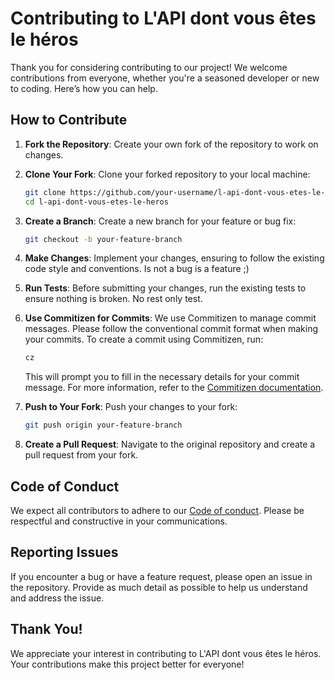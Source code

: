 # Contributing to L'API dont vous êtes le héros

Thank you for considering contributing to our project! We welcome contributions from everyone, whether you're a seasoned developer or new to coding. Here’s how you can help.

## How to Contribute

1. **Fork the Repository**: Create your own fork of the repository to work on changes.

2. **Clone Your Fork**: Clone your forked repository to your local machine:
   ```bash
   git clone https://github.com/your-username/l-api-dont-vous-etes-le-heros.git
   cd l-api-dont-vous-etes-le-heros
   ```
   
3. **Create a Branch**: Create a new branch for your feature or bug fix:
   ```bash
   git checkout -b your-feature-branch
   ```
   
4. **Make Changes**: Implement your changes, ensuring to follow the existing code style and conventions. Is not a bug is a feature ;)

5. **Run Tests**: Before submitting your changes, run the existing tests to ensure nothing is broken. No rest only test.

6. **Use Commitizen for Commits**: We use Commitizen to manage commit messages. Please follow the conventional commit format when making your commits. To create a commit using Commitizen, run:
   ```bash
   cz
   ```
   This will prompt you to fill in the necessary details for your commit message. For more information, refer to the [Commitizen documentation](https://commitizen.github.io/cz-cli/).

7. **Push to Your Fork**: Push your changes to your fork:
   ```bash
   git push origin your-feature-branch
   ```
8. **Create a Pull Request**: Navigate to the original repository and create a pull request from your fork.

## Code of Conduct
We expect all contributors to adhere to our [Code of conduct](./Code_of_Conduct.md). Please be respectful and constructive in your communications.

## Reporting Issues
If you encounter a bug or have a feature request, please open an issue in the repository. Provide as much detail as possible to help us understand and address the issue.

## Thank You!
We appreciate your interest in contributing to L'API dont vous êtes le héros. Your contributions make this project better for everyone!
